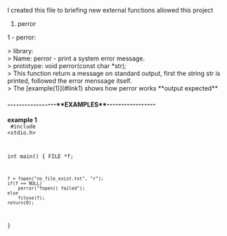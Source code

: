 I created this file to briefing new external functions allowed this project

<ol>
	<li> perror <ul>
</ol>

<p>	1 - perror: </p>
>	library: <code><stdio.h></code> <br>
>	Name: perror - print a system error message. <br>
>	prototype: void	perror(const char *str); <br>
>	This function return a message on standard output, first the string str is printed, followed the error menssage itself. <br>
>	The [example(1)](#link1) shows how perror works **output expected** <br>

<h4>-----------------**EXAMPLES**-----------------</h4>

<a id="#link1">**example 1**</a><br>
<code>
#include <stdio.h>

int main()
{
	FILE *f;

	f = fopen("no_file_exist.txt", "r");
	if(f == NULL)
		perror("fopen() failed");
	else
		fclose(f);
	return(0);
}
</code>